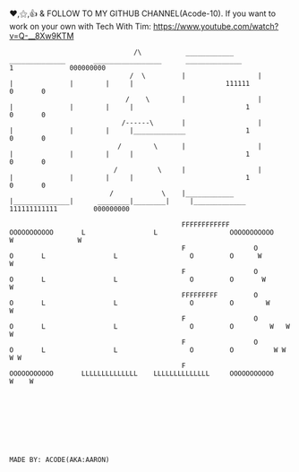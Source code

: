 
❤️,⚝,👍 & FOLLOW TO MY GITHUB CHANNEL(Acode-10).
If you want to work on your own with Tech With Tim:
https://www.youtube.com/watch?v=Q-__8Xw9KTM
                        
                                   
                                   
                                   
                                   
                                   /\           ____________       ______________       _________________      ______________               1              000000000
                                  /  \         |                  |              |              |        |     |                       111111              0       0
                                 /    \        |                  |              |              |        |     |                            1              0       0
                                /------\       |                  |              |              |        |     |_____________               1              0       0
                               /        \      |                  |              |              |        |     |                            1              0       0
                              /          \     |                  |              |              |        |     |                            1              0       0
                             /            \    |____________      |______________|      ________|________|     |_____________         111111111111         000000000                             

                                               FFFFFFFFFFFF      OOOOOOOOOOO       L                 L                  OOOOOOOOOOO     W                W
                                               F                 O         O       L                 L                  O         O      W              W
                                               F                 O         O       L                 L                  O         O       W            W
                                               FFFFFFFFF         O         O       L                 L                  O         O        W          W
                                               F                 O         O       L                 L                  O         O         W   W    W
                                               F                 O         O       L                 L                  O         O          W W  W W
                                               F                 OOOOOOOOOOO       LLLLLLLLLLLLLL    LLLLLLLLLLLLLL     OOOOOOOOOOO           W    W








                                                                                                                                                                                               MADE BY: ACODE(AKA:AARON)
